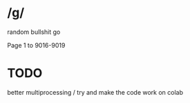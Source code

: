 # /g/
 random bullshit go
 
 Page 1 to 9016-9019
 
 # TODO
 
 better multiprocessing
 /
 try and make the code work on colab
 
